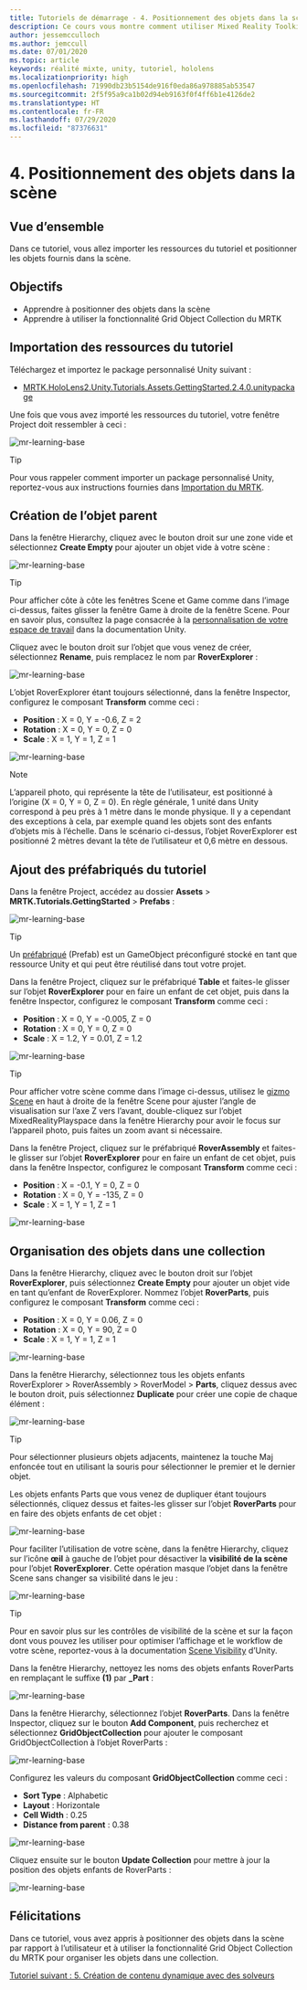```yaml
---
title: Tutoriels de démarrage - 4. Positionnement des objets dans la scène
description: Ce cours vous montre comment utiliser Mixed Reality Toolkit (MRTK) pour créer une application de réalité mixte.
author: jessemcculloch
ms.author: jemccull
ms.date: 07/01/2020
ms.topic: article
keywords: réalité mixte, unity, tutoriel, hololens
ms.localizationpriority: high
ms.openlocfilehash: 71990db23b5154de916f0eda86a978885ab53547
ms.sourcegitcommit: 2f5f95a9ca1b02d94eb9163f0f4ff6b1e4126de2
ms.translationtype: HT
ms.contentlocale: fr-FR
ms.lasthandoff: 07/29/2020
ms.locfileid: "87376631"
---
```

# <a name="4-positioning-objects-in-the-scene"></a>4. Positionnement des objets dans la scène

## <a name="overview"></a>Vue d’ensemble

Dans ce tutoriel, vous allez importer les ressources du tutoriel et positionner les objets fournis dans la scène.

## <a name="objectives"></a>Objectifs

* Apprendre à positionner des objets dans la scène
* Apprendre à utiliser la fonctionnalité Grid Object Collection du MRTK

## <a name="importing-the-tutorial-assets"></a>Importation des ressources du tutoriel

Téléchargez et importez le package personnalisé Unity suivant :

* [MRTK.HoloLens2.Unity.Tutorials.Assets.GettingStarted.2.4.0.unitypackage](https://github.com/microsoft/MixedRealityLearning/releases/download/getting-started-v2.4.0/MRTK.HoloLens2.Unity.Tutorials.Assets.GettingStarted.2.4.0.unitypackage)

Une fois que vous avez importé les ressources du tutoriel, votre fenêtre Project doit ressembler à ceci :

![mr-learning-base](images/mr-learning-base/base-04-section1-step1-1.png)

> [!TIP]
> Pour vous rappeler comment importer un package personnalisé Unity, reportez-vous aux instructions fournies dans [Importation du MRTK](mr-learning-base-02.md#importing-the-mixed-reality-toolkit).

## <a name="creating-the-parent-object"></a>Création de l’objet parent

Dans la fenêtre Hierarchy, cliquez avec le bouton droit sur une zone vide et sélectionnez **Create Empty** pour ajouter un objet vide à votre scène :

![mr-learning-base](images/mr-learning-base/base-04-section2-step1-1.png)

> [!TIP]
> Pour afficher côte à côte les fenêtres Scene et Game comme dans l’image ci-dessus, faites glisser la fenêtre Game à droite de la fenêtre Scene. Pour en savoir plus, consultez la page consacrée à la <a href="https://docs.unity3d.com/Manual/CustomizingYourWorkspace.html" target="_blank">personnalisation de votre espace de travail</a> dans la documentation Unity.

Cliquez avec le bouton droit sur l’objet que vous venez de créer, sélectionnez **Rename**, puis remplacez le nom par **RoverExplorer** :

![mr-learning-base](images/mr-learning-base/base-04-section2-step1-2.png)

L’objet RoverExplorer étant toujours sélectionné, dans la fenêtre Inspector, configurez le composant **Transform** comme ceci :

* **Position** : X = 0, Y = -0.6, Z = 2
* **Rotation** : X = 0, Y = 0, Z = 0
* **Scale** : X = 1, Y = 1, Z = 1

![mr-learning-base](images/mr-learning-base/base-04-section2-step1-3.png)

> [!NOTE]
> L’appareil photo, qui représente la tête de l’utilisateur, est positionné à l’origine (X = 0, Y = 0, Z = 0). En règle générale, 1 unité dans Unity correspond à peu près à 1 mètre dans le monde physique. Il y a cependant des exceptions à cela, par exemple quand les objets sont des enfants d’objets mis à l’échelle. Dans le scénario ci-dessus, l’objet RoverExplorer est positionné 2 mètres devant la tête de l’utilisateur et 0,6 mètre en dessous.

## <a name="adding-the-tutorial-prefabs"></a>Ajout des préfabriqués du tutoriel

Dans la fenêtre Project, accédez au dossier **Assets** > **MRTK.Tutorials.GettingStarted** > **Prefabs** :

![mr-learning-base](images/mr-learning-base/base-04-section3-step1-1.png)

> [!TIP]
> Un <a href="https://docs.unity3d.com/Manual/Prefabs.html" target="_blank">préfabriqué</a> (Prefab) est un GameObject préconfiguré stocké en tant que ressource Unity et qui peut être réutilisé dans tout votre projet.

Dans la fenêtre Project, cliquez sur le préfabriqué **Table** et faites-le glisser sur l’objet **RoverExplorer** pour en faire un enfant de cet objet, puis dans la fenêtre Inspector, configurez le composant **Transform** comme ceci :

* **Position** : X = 0, Y = -0.005, Z = 0
* **Rotation** : X = 0, Y = 0, Z = 0
* **Scale** : X = 1.2, Y = 0.01, Z = 1.2

![mr-learning-base](images/mr-learning-base/base-04-section3-step1-2.png)

> [!TIP]
> Pour afficher votre scène comme dans l’image ci-dessus, utilisez le <a href="https://docs.unity3d.com/Manual/SceneViewNavigation.html" target="_blank">gizmo Scene</a> en haut à droite de la fenêtre Scene pour ajuster l’angle de visualisation sur l’axe Z vers l’avant, double-cliquez sur l’objet MixedRealityPlayspace dans la fenêtre Hierarchy pour avoir le focus sur l’appareil photo, puis faites un zoom avant si nécessaire.

Dans la fenêtre Project, cliquez sur le préfabriqué **RoverAssembly** et faites-le glisser sur l’objet **RoverExplorer** pour en faire un enfant de cet objet, puis dans la fenêtre Inspector, configurez le composant **Transform** comme ceci :

* **Position** : X = -0.1, Y = 0, Z = 0
* **Rotation** : X = 0, Y = -135, Z = 0
* **Scale** : X = 1, Y = 1, Z = 1

![mr-learning-base](images/mr-learning-base/base-04-section3-step1-3.png)

## <a name="organizing-objects-in-a-collection"></a>Organisation des objets dans une collection

Dans la fenêtre Hierarchy, cliquez avec le bouton droit sur l’objet **RoverExplorer**, puis sélectionnez **Create Empty** pour ajouter un objet vide en tant qu’enfant de RoverExplorer. Nommez l’objet **RoverParts**, puis configurez le composant **Transform** comme ceci :

* **Position** : X = 0, Y = 0.06, Z = 0
* **Rotation** : X = 0, Y = 90, Z = 0
* **Scale** : X = 1, Y = 1, Z = 1

![mr-learning-base](images/mr-learning-base/base-04-section4-step1-1.png)

Dans la fenêtre Hierarchy, sélectionnez tous les objets enfants RoverExplorer > RoverAssembly > RoverModel > **Parts**, cliquez dessus avec le bouton droit, puis sélectionnez **Duplicate** pour créer une copie de chaque élément :

![mr-learning-base](images/mr-learning-base/base-04-section4-step1-2.png)

> [!TIP]
> Pour sélectionner plusieurs objets adjacents, maintenez la touche Maj enfoncée tout en utilisant la souris pour sélectionner le premier et le dernier objet.

Les objets enfants Parts que vous venez de dupliquer étant toujours sélectionnés, cliquez dessus et faites-les glisser sur l’objet **RoverParts** pour en faire des objets enfants de cet objet :

![mr-learning-base](images/mr-learning-base/base-04-section4-step1-3.png)

Pour faciliter l’utilisation de votre scène, dans la fenêtre Hierarchy, cliquez sur l’icône **œil** à gauche de l’objet pour désactiver la **visibilité de la scène** pour l’objet **RoverExplorer**. Cette opération masque l’objet dans la fenêtre Scene sans changer sa visibilité dans le jeu :

![mr-learning-base](images/mr-learning-base/base-04-section4-step1-4.png)

> [!TIP]
> Pour en savoir plus sur les contrôles de visibilité de la scène et sur la façon dont vous pouvez les utiliser pour optimiser l’affichage et le workflow de votre scène, reportez-vous à la documentation <a href="https://docs.unity3d.com/Manual/SceneVisibility.html" target="_blank">Scene Visibility</a> d’Unity.

Dans la fenêtre Hierarchy, nettoyez les noms des objets enfants RoverParts en remplaçant le suffixe **(1)** par **_Part** :

![mr-learning-base](images/mr-learning-base/base-04-section4-step1-5.png)

Dans la fenêtre Hierarchy, sélectionnez l’objet **RoverParts**. Dans la fenêtre Inspector, cliquez sur le bouton **Add Component**, puis recherchez et sélectionnez **GridObjectCollection** pour ajouter le composant GridObjectCollection à l’objet RoverParts :

![mr-learning-base](images/mr-learning-base/base-04-section4-step1-6.png)

Configurez les valeurs du composant **GridObjectCollection** comme ceci :

* **Sort Type** : Alphabetic
* **Layout** : Horizontale
* **Cell Width** : 0.25
* **Distance from parent** : 0.38

![mr-learning-base](images/mr-learning-base/base-04-section4-step1-7.png)

Cliquez ensuite sur le bouton **Update Collection** pour mettre à jour la position des objets enfants de RoverParts :

![mr-learning-base](images/mr-learning-base/base-04-section4-step1-8.png)

## <a name="congratulations"></a>Félicitations

Dans ce tutoriel, vous avez appris à positionner des objets dans la scène par rapport à l’utilisateur et à utiliser la fonctionnalité Grid Object Collection du MRTK pour organiser les objets dans une collection.

[Tutoriel suivant : 5. Création de contenu dynamique avec des solveurs](mr-learning-base-05.md)

